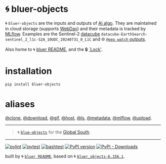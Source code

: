 # 🌀 bluer-objects

🌀 `bluer-objects` are the inputs and outputs of [AI algo](https://github.com/kamangir/giza). They are maintained in cloud storage (supports [WebDav](https://pypi.org/project/webdavclient3/)) and their metadata is tracked by [MLflow](https://mlflow.org/). Examples are the Sentinel-2 [datacube](https://github.com/kamangir/blue-geo/tree/main/blue_geo/datacube) `datacube-EarthSearch-sentinel_2_l1c-S2A_10UDC_20240731_0_L1C` and 🌐 [`@geo watch` outputs](https://github.com/kamangir/blue-geo/tree/main/blue_geo/watch).

Also home to 🌀 [bluer README](./bluer_objects/README/), and the 🔒 [`Lock'](./bluer_objects/mlflow/lock/).

# installation

```bash
pip install bluer-objects
```

# aliases

[@clone](./bluer_objects/docs/aliases/clone.md), 
[@download](./bluer_objects/docs/aliases/download.md), 
[@gif](./bluer_objects/docs/aliases/gif.md), 
[@host](./bluer_objects/docs/aliases/host.md), 
[@ls](./bluer_objects/docs/aliases/ls.md), 
[@metadata](./bluer_objects/docs/aliases/metadata.md), 
[@mlflow](./bluer_objects/docs/aliases/mlflow.md), 
[@upload](./bluer_objects/docs/aliases/upload.md).

---

> 🌀 [`blue-objects`](https://github.com/kamangir/blue-objects) for the [Global South](https://github.com/kamangir/bluer-south).

---


[![pylint](https://github.com/kamangir/bluer-objects/actions/workflows/pylint.yml/badge.svg)](https://github.com/kamangir/bluer-objects/actions/workflows/pylint.yml) [![pytest](https://github.com/kamangir/bluer-objects/actions/workflows/pytest.yml/badge.svg)](https://github.com/kamangir/bluer-objects/actions/workflows/pytest.yml) [![bashtest](https://github.com/kamangir/bluer-objects/actions/workflows/bashtest.yml/badge.svg)](https://github.com/kamangir/bluer-objects/actions/workflows/bashtest.yml) [![PyPI version](https://img.shields.io/pypi/v/bluer-objects.svg)](https://pypi.org/project/bluer-objects/) [![PyPI - Downloads](https://img.shields.io/pypi/dd/bluer-objects)](https://pypistats.org/packages/bluer-objects)

built by 🌀 [`bluer README`](https://github.com/kamangir/bluer-objects/tree/main/bluer_objects/README), based on 🌀 [`bluer_objects-6.156.1`](https://github.com/kamangir/bluer-objects).
